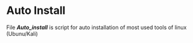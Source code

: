 # Auto Install
File ***Auto_install*** is script for auto installation of most used tools of linux (Ubunu/Kali)
